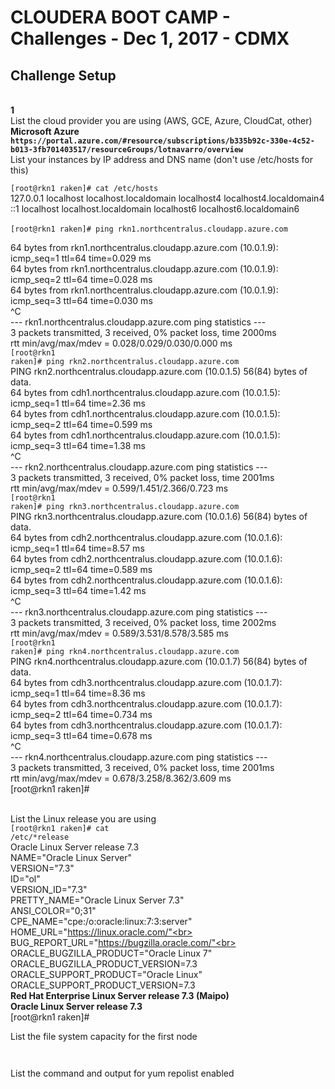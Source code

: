 <h1>CLOUDERA BOOT CAMP - Challenges - Dec 1, 2017 - CDMX</h1>

<h2>Challenge Setup</h2>

<br>
<b>1</b><br>
List the cloud provider you are using (AWS, GCE, Azure, CloudCat, other)<br>
<b>
Microsoft Azure<br>
<code>https://portal.azure.com/#resource/subscriptions/b335b92c-330e-4c52-b013-3fb701403517/resourceGroups/lotnavarro/overview</code><br>
</b>
List your instances by IP address and DNS name (don't use /etc/hosts for this)<br>
<code>
[root@rkn1 raken]# cat /etc/hosts</code><br>
127.0.0.1   localhost localhost.localdomain localhost4 localhost4.localdomain4<br>
::1         localhost localhost.localdomain localhost6 localhost6.localdomain6<br>
<br>
<code>[root@rkn1 raken]# ping rkn1.northcentralus.cloudapp.azure.com<br></code>

64 bytes from rkn1.northcentralus.cloudapp.azure.com (10.0.1.9): icmp_seq=1 ttl=64 time=0.029 ms<br>
64 bytes from rkn1.northcentralus.cloudapp.azure.com (10.0.1.9): icmp_seq=2 ttl=64 time=0.028 ms<br>
64 bytes from rkn1.northcentralus.cloudapp.azure.com (10.0.1.9): icmp_seq=3 ttl=64 time=0.030 ms<br>
^C<br>
--- rkn1.northcentralus.cloudapp.azure.com ping statistics ---<br>
3 packets transmitted, 3 received, 0% packet loss, time 2000ms<br>
rtt min/avg/max/mdev = 0.028/0.029/0.030/0.000 ms<br>
<code>[root@rkn1 raken]# ping rkn2.northcentralus.cloudapp.azure.com<br></code>
PING rkn2.northcentralus.cloudapp.azure.com (10.0.1.5) 56(84) bytes of data.<br>
64 bytes from cdh1.northcentralus.cloudapp.azure.com (10.0.1.5): icmp_seq=1 ttl=64 time=2.36 ms<br>
64 bytes from cdh1.northcentralus.cloudapp.azure.com (10.0.1.5): icmp_seq=2 ttl=64 time=0.599 ms<br>
64 bytes from cdh1.northcentralus.cloudapp.azure.com (10.0.1.5): icmp_seq=3 ttl=64 time=1.38 ms<br>
^C<br>
--- rkn2.northcentralus.cloudapp.azure.com ping statistics ---<br>
3 packets transmitted, 3 received, 0% packet loss, time 2001ms<br>
rtt min/avg/max/mdev = 0.599/1.451/2.366/0.723 ms<br>
<code>[root@rkn1 raken]# ping rkn3.northcentralus.cloudapp.azure.com<br></code>
PING rkn3.northcentralus.cloudapp.azure.com (10.0.1.6) 56(84) bytes of data.<br>
64 bytes from cdh2.northcentralus.cloudapp.azure.com (10.0.1.6): icmp_seq=1 ttl=64 time=8.57 ms<br>
64 bytes from cdh2.northcentralus.cloudapp.azure.com (10.0.1.6): icmp_seq=2 ttl=64 time=0.589 ms<br>
64 bytes from cdh2.northcentralus.cloudapp.azure.com (10.0.1.6): icmp_seq=3 ttl=64 time=1.42 ms<br>
^C<br>
--- rkn3.northcentralus.cloudapp.azure.com ping statistics ---<br>
3 packets transmitted, 3 received, 0% packet loss, time 2002ms<br>
rtt min/avg/max/mdev = 0.589/3.531/8.578/3.585 ms<br>
<code>[root@rkn1 raken]# ping rkn4.northcentralus.cloudapp.azure.com<br></code>
PING rkn4.northcentralus.cloudapp.azure.com (10.0.1.7) 56(84) bytes of data.<br>
64 bytes from cdh3.northcentralus.cloudapp.azure.com (10.0.1.7): icmp_seq=1 ttl=64 time=8.36 ms<br>
64 bytes from cdh3.northcentralus.cloudapp.azure.com (10.0.1.7): icmp_seq=2 ttl=64 time=0.734 ms<br>
64 bytes from cdh3.northcentralus.cloudapp.azure.com (10.0.1.7): icmp_seq=3 ttl=64 time=0.678 ms<br>
^C<br>
--- rkn4.northcentralus.cloudapp.azure.com ping statistics ---<br>
3 packets transmitted, 3 received, 0% packet loss, time 2001ms<br>
rtt min/avg/max/mdev = 0.678/3.258/8.362/3.609 ms<br>
[root@rkn1 raken]# <br>
<br>



List the Linux release you are using<br>
<code>[root@rkn1 raken]# cat /etc/*release</code><br>
Oracle Linux Server release 7.3<br>
NAME="Oracle Linux Server"<br>
VERSION="7.3"<br>
ID="ol"<br>
VERSION_ID="7.3"<br>
PRETTY_NAME="Oracle Linux Server 7.3"<br>
ANSI_COLOR="0;31"<br>
CPE_NAME="cpe:/o:oracle:linux:7:3:server"<br>
HOME_URL="https://linux.oracle.com/"<br>
BUG_REPORT_URL="https://bugzilla.oracle.com/"<br>
<br>
ORACLE_BUGZILLA_PRODUCT="Oracle Linux 7"<br>
ORACLE_BUGZILLA_PRODUCT_VERSION=7.3<br>
ORACLE_SUPPORT_PRODUCT="Oracle Linux"<br>
ORACLE_SUPPORT_PRODUCT_VERSION=7.3<br>
<b>Red Hat Enterprise Linux Server release 7.3 (Maipo)</b><br>
<b>Oracle Linux Server release 7.3</b><br>
[root@rkn1 raken]# 






List the file system capacity for the first node<br>
<code>

</code>

List the command and output for yum repolist enabled<br>
<code>

</code>

